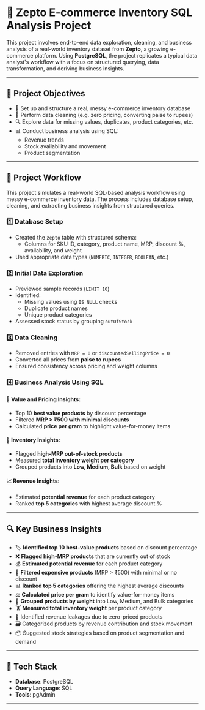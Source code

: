 # 🛒 Zepto E-commerce Inventory SQL Analysis Project

This project involves end-to-end data exploration, cleaning, and business analysis of a real-world inventory dataset from **Zepto**, a growing e-commerce platform. Using **PostgreSQL**, the project replicates a typical data analyst's workflow with a focus on structured querying, data transformation, and deriving business insights.

---

## 🚀 Project Objectives

- 📂 Set up and structure a real, messy e-commerce inventory database
- 🧹 Perform data cleaning (e.g. zero pricing, converting paise to rupees)
- 🔍 Explore data for missing values, duplicates, product categories, etc.
- 📊 Conduct business analysis using SQL:
  - Revenue trends
  - Stock availability and movement
  - Product segmentation

---

## 📌 Project Workflow

This project simulates a real-world SQL-based analysis workflow using messy e-commerce inventory data. The process includes database setup, cleaning, and extracting business insights from structured queries.

### 1️⃣ **Database Setup**
- Created the `zepto` table with structured schema:
  - Columns for SKU ID, category, product name, MRP, discount %, availability, and weight
- Used appropriate data types (`NUMERIC`, `INTEGER`, `BOOLEAN`, etc.)

### 2️⃣ **Initial Data Exploration**
- Previewed sample records (`LIMIT 10`)
- Identified:
  - Missing values using `IS NULL` checks
  - Duplicate product names
  - Unique product categories
- Assessed stock status by grouping `outOfStock`

### 3️⃣ **Data Cleaning**
- Removed entries with `MRP = 0` or `discountedSellingPrice = 0`
- Converted all prices from **paise to rupees**
- Ensured consistency across pricing and weight columns

### 4️⃣ **Business Analysis Using SQL**

#### 📌 Value and Pricing Insights:
- Top 10 **best value products** by discount percentage
- Filtered **MRP > ₹500 with minimal discounts**
- Calculated **price per gram** to highlight value-for-money items

#### 🛒 Inventory Insights:
- Flagged **high-MRP out-of-stock products**
- Measured **total inventory weight per category**
- Grouped products into **Low, Medium, Bulk** based on weight

#### 📈 Revenue Insights:
- Estimated **potential revenue** for each product category
- Ranked **top 5 categories** with highest average discount %

---

## 🔍 Key Business Insights

- 🏷️ **Identified top 10 best-value products** based on discount percentage  
- ❌ **Flagged high-MRP products** that are currently out of stock  
- 💰 **Estimated potential revenue** for each product category  
- 💸 **Filtered expensive products** (MRP > ₹500) with minimal or no discount  
- 📊 **Ranked top 5 categories** offering the highest average discounts  
- ⚖️ **Calculated price per gram** to identify value-for-money items  
- 🧺 **Grouped products by weight** into Low, Medium, and Bulk categories  
- 🏋️ **Measured total inventory weight** per product category  
- 🧮 Identified revenue leakages due to zero-priced products  
- 🗃️ Categorized products by revenue contribution and stock movement  
- 📦 Suggested stock strategies based on product segmentation and demand 

---

## 🧰 Tech Stack

- **Database**: PostgreSQL  
- **Query Language**: SQL  
- **Tools**: pgAdmin

---

